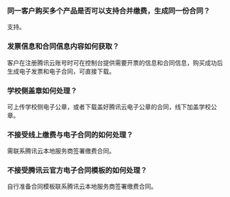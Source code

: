 ﻿### 同一客户购买多个产品是否可以支持合并缴费，生成同一份合同？
支持。

### 发票信息和合同信息内容如何获取？
客户在注册腾讯云账号时可在控制台提供需要开票的信息和合同信息，购买成功后生成电子发票和电子合同，可直接下载。

### 学校侧盖章如何处理？
可上传学校侧电子公章，或者下载盖好腾讯云电子公章的合同，线下加盖学校公章。

### 不接受线上缴费与电子合同的如何处理？
需联系腾讯云本地服务商签署缴费合同。

### 不接受腾讯云官方电子合同模板的如何处理？
自行准备合同模板联系腾讯云本地服务商签署缴费合同。
